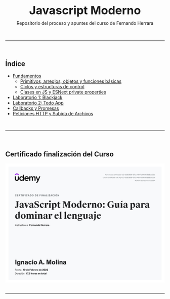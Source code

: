 <div style='text-align: center;'>
  <h2 style='font-size: 36px; font-weight: bold; margin-bottom: -4px;'>Javascript Moderno</h2>
  <p>
    Repositorio del proceso y apuntes del curso de <a src='https://fernando-herrera.com/'>Fernando Herrara</a>
  </p>
</div>

&nbsp;

---

&nbsp;
## Índice
- [Fundamentos]()
  - [Primitivos, arreglos, objetos y funciones básicas]()
  - [Ciclos y estructuras de control]()
  - [Clases en JS y ESNext private properties]()
- [Laboratorio 1: Blackjack]()
- [Laboratorio 2: Todo App]()
- [Callbacks y Promesas]()
- [Peticiones HTTP y Subida de Archivos]()

&nbsp;

---
&nbsp;

## Certificado finalización del Curso
![Certificado del Curso](/UC-0c053509-07ca-4617-a130-1fd5b8ce123e.jpg)
&nbsp;

---



